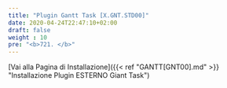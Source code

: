 ```yaml
---
title: "Plugin Gantt Task [X.GNT.STD00]"
date: 2020-04-24T22:47:10+02:00
draft: false
weight : 10
pre: "<b>721. </b>"
---
```


[Vai alla Pagina di Installazione]({{< ref "GANTT[GNT00].md" >}} "Installazione Plugin ESTERNO Giant Task")
